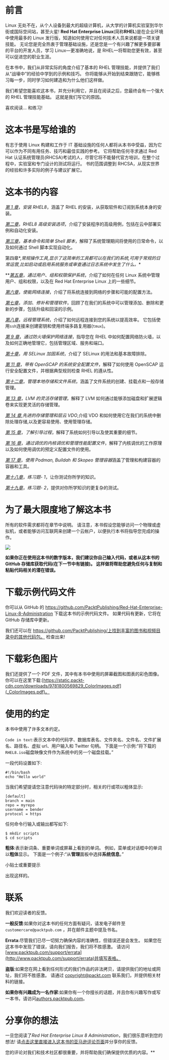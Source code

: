 # 前言

Linux 无处不在，从个人设备到最大的超级计算机，从大学的计算机实验室到华尔街或国际空间站，甚至火星! **Red Hat Enterprise Linux**(简称**RHEL**)是在企业环境中使用最多的 Linux 发行版，知道如何使用它对任何技术人员来说都是一项关键技能。 无论您是完全热衷于管理基础设施，还是您是一个有兴趣了解更多要部署的平台的开发人员，学习 Linux—更准确地说，是 RHEL—将帮助您更有效，甚至可以促进您的职业生涯。

在本书中，我们从非常实际的角度介绍了基本的 RHEL 管理技能，并提供了我们从“战壕中”的经验中学到的示例和技巧。 你将能够从开始到结束跟随它，能够练习每一步，同时学习如何建造和为什么他们这样做。

我们希望您能喜欢这本书，并充分利用它，并且在阅读之后，您最终会有一个强大的 RHEL 管理技能基础。 这就是我们写它的原因。

喜欢阅读… 和练习!

# 这本书是写给谁的

有志于使用 Linux 构建和工作于 IT 基础设施的任何人都将从本书中受益，因为它可以作为不同有用任务、技巧和最佳实践的参考。 它将帮助任何寻求通过 Red Hat 认证系统管理员(RHCSA)考试的人，尽管它将不能替代官方培训，在整个过程中，实验室和专门设计的测试将运行。 书的范围调整到 RHCSA，从现实世界的经验和许多实际的例子与建议扩展它。

# 这本书的内容

[*第 1 章*](01.html#_idTextAnchor014)，*安装 RHEL8*，涵盖了 RHEL 的安装，从获取软件和订阅到系统本身的安装。

[*第二章*](02.html#_idTextAnchor023)，*RHEL8 高级安装选项*，介绍了安装程序的高级用例，包括在云中部署实例和自动化安装。

[*第三章*](03.html#_idTextAnchor029)，*基本命令和简单 Shell 脚本*，解释了系统管理期间将使用的日常命令，以及如何通过 Shell 脚本实现自动化。

第四章[](04.html#_idTextAnchor059)*,*常规操作工具,显示了这简单的工具都可以在我们的系统,可用于常规的日常运营,比如启动或启用系统服务或审查通过日志系统中发生了什么。**

 **[*第五章*](05.html#_idTextAnchor081)，*通过用户、组和权限保护系统*，介绍了如何在任何 Linux 系统中管理用户、组和权限，以及在 Red Hat Enterprise Linux 上的一些细节。

[*第六章*](06.html#_idTextAnchor096)，*使能网络连接*，介绍了将系统连接到网络的步骤和可能的配置方法。

[*第七章*](07.html#_idTextAnchor111)，*添加、修补和管理软件*，回顾了在我们的系统中可以管理添加、删除和更新的步骤，包括升级和回滚的示例。

[*第八章*](08.html#_idTextAnchor119)，*远程管理系统*，介绍了如何远程连接到您的系统以提高效率。 它包括使用`ssh`连接来创建密钥和使用终端多路复用器(`tmux`)。

[*第 9 章*](09.html#_idTextAnchor135)，*通过防火墙保护网络连接*，指导您在 RHEL 中如何配置网络防火墙，以及如何正确地管理它，包括管理区域、服务和端口。

[*第十章*](10.html#_idTextAnchor143)，*用 SELinux 加固系统*，介绍了 SELinux 的用法和基本故障排除。

[*第 11 章*](11.html#_idTextAnchor152)，*带有 OpenSCAP 的系统安全配置文件*，解释了如何使用 OpenSCAP 运行安全配置文件，并根据典型规则检查 RHEL 的遵从性。

[*第十二章*](12.html#_idTextAnchor160)，*管理本地存储和文件系统*，涵盖了文件系统的创建、挂载点和一般存储管理。

[*第 13 章*](13.html#_idTextAnchor169)，*LVM 的灵活存储管理*，解释了 LVM 如何通过能够添加磁盘和扩展逻辑卷来实现更灵活的存储管理。

[*第 14 章*](14.html#_idTextAnchor184),*先进的存储管理和层云 VDO*,介绍 VDO 和如何使用它在我们的系统中删除处理存储,以及更容易使用、使用管理存储。

[*第 15 章*](15.html#_idTextAnchor194)，*了解引导过程*，解释了系统如何引导以及使其重要的细节。

[*第 16 章*](16.html#_idTextAnchor200)，*通过调优的内核调优和管理性能配置文件*，解释了内核调优的工作原理以及如何使用调优的预定义配置文件的使用。

[*第 17 章*](17.html#_idTextAnchor207)，*使用 Podman, Buildah 和 Skopeo 管理容器*涵盖了管理和构建容器的容器和工具。

[*第十八章*](18.html#_idTextAnchor223)，*练习题- 1*，让你测试你所学的知识。

[*第十九章*](19.html#_idTextAnchor266)，*练习题- 2*，提供对你所学知识的更复杂的测试。

# 为了最大限度地了解这本书

所有的软件需求都将在章节中说明。 请注意，本书假设您能够访问一个物理或虚拟机，或者能够访问互联网来创建一个云帐户，以便执行本书将指导您完成的操作。

![](Images/Preface_Table.jpg)

**如果你正在使用这本书的数字版本，我们建议你自己输入代码，或者从这本书的 GitHub 存储库获取代码(在下一节中有链接)。 这样做将帮助您避免任何与复制和粘贴代码相关的潜在错误。**

# 下载示例代码文件

你可以从 GitHub 的 https://github.com/PacktPublishing/Red-Hat-Enterprise-Linux-8-Administration 下载这本书的示例代码文件。 如果代码有更新，它将在 GitHub 存储库中更新。

我们还可以在 https://github.com/PacktPublishing/上找到丰富的图书和视频目录中的其他代码包。 检查出来!

# 下载彩色图片

我们还提供了一个 PDF 文件，其中有本书中使用的屏幕截图和图表的彩色图像。 你可以在这里下载:[https://static.packt-cdn.com/downloads/9781800569829_ColorImages.pdf](_ColorImages.pdf)。

# 使用的约定

本书中使用了许多文本约定。

`Code in text`:表示文本中的代码字、数据库表名、文件夹名、文件名、文件扩展名、路径名、虚拟 url、用户输入和 Twitter 句柄。 下面是一个示例:“将下载的`RHEL8.iso`磁盘映像文件作为系统中的另一个磁盘挂载。”

一段代码设置如下:

```
#!/bin/bash
echo "Hello world"
```

当我们希望提请您注意代码块的特定部分时，相关的行或项以粗体显示:

```
[default]
branch = main
repo = myrepo
username = bender
protocol = https
```

任何命令行输入或输出都写如下:

```
$ mkdir scripts
$ cd scripts
```

**粗体**:表示新词条、重要单词或屏幕上看到的单词。 例如，菜单或对话框中的单词以**粗体**显示。 下面是一个例子:“从**管理**面板中选择**系统信息**。”

小贴士或重要提示

出现这样的。

# 联系

我们欢迎读者的反馈。

**一般反馈**:如果你对这本书的任何方面有疑问，请发电子邮件至`customercare@packtpub.com` ，并在邮件主题中提及书名。

**Errata**:尽管我们已尽一切努力确保内容的准确性，但错误还是会发生。 如果您在这本书中发现了错误，请向我们报告，我们将不胜感激。 请访问[www.packtpub.com/support/errata](http://www.packtpub.com/support/errata)并填写表格。

**盗版**:如果您在网上看到任何形式的我们作品的非法拷贝，请提供我们的地址或网址，我们将不胜感激。 请通过 copyright@packt.com 联系我们，并提供相关材料的链接。

**如果你有兴趣成为一名作家**:如果你有一个你擅长的话题，并且你有兴趣写作或写一本书，请访问[authors.packtpub.com](http://authors.packtpub.com)。

# 分享你的想法

一旦您阅读了*Red Hat Enterprise Linux 8 Administration*，我们很乐意听到您的想法! 请[点击这里直接进入这本书的亚马逊评论页面](00.html)并分享你的反馈。

您的评论对我们和技术社区都很重要，并将帮助我们确保提供优质的内容。**